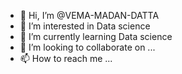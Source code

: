 - 👋 Hi, I’m @VEMA-MADAN-DATTA
- 👀 I’m interested in Data science
- 🌱 I’m currently learning Data science
- 💞️ I’m looking to collaborate on ...
- 📫 How to reach me ...

<!---
VEMA-MADAN-DATTA/VEMA-MADAN-DATTA is a ✨ special ✨ repository because its `README.md` (this file) appears on your GitHub profile.
You can click the Preview link to take a look at your changes.
--->
